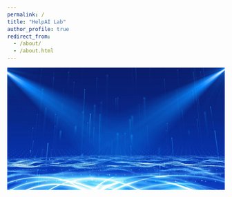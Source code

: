 ```yaml
---
permalink: /
title: "HelpAI Lab"
author_profile: true
redirect_from: 
  - /about/
  - /about.html
---
```


![HelpAI---AI that provides help to humans!](AI.png)

